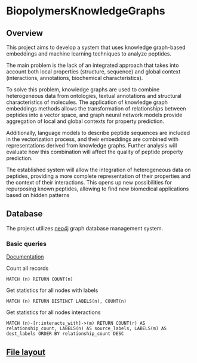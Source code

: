 # BiopolymersKnowledgeGraphs

## Overview
This project aims to develop a system that uses knowledge graph-based embeddings and machine learning techniques to analyze peptides. 

The main problem is the lack of an integrated approach that takes into account both local properties (structure, sequence) and global context (interactions, annotations, biochemical characteristics). 

To solve this problem, knowledge graphs are used to combine heterogeneous data from ontologies, textual annotations and structural characteristics of molecules. The application of knowledge graph embeddings methods allows the transformation of relationships between peptides into a vector space, and graph neural network models provide aggregation of local and global contexts for property prediction. 

Additionally, language models to describe peptide sequences are included in the vectorization process, and their embeddings are combined with representations derived from knowledge graphs. Further analysis will evaluate how this combination will affect the quality of peptide property prediction.

The established system will allow the integration of heterogeneous data on peptides, providing a more complete representation of their properties and the context of their interactions. This opens up new possibilities for repurposing known peptides, allowing to find new biomedical applications based on hidden patterns

## Database
The project utilizes [neo4j](https://neo4j.com/) graph database management system.

### Basic queries
[Documentation](https://neo4j.com/docs/cypher-cheat-sheet)

Count all records
```cypher
MATCH (n) RETURN COUNT(n)
```

Get statistics for all nodes with labels
```cypher
MATCH (n) RETURN DISTINCT LABELS(n), COUNT(n)
```

Get statistics for all nodes interactions
```cypher
MATCH (n)-[r:interacts_with]->(m) RETURN COUNT(r) AS relationship_count, LABELS(n) AS source_labels, LABELS(m) AS dest_labels ORDER BY relationship_count DESC 
```

## [File layout](docs/file_layout.md)
